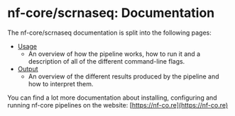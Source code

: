# nf-core/scrnaseq: Documentation

The nf-core/scrnaseq documentation is split into the following pages:

-   [Usage](usage.md)
    -   An overview of how the pipeline works, how to run it and a description of all of the different command-line flags.
-   [Output](output.md)
    -   An overview of the different results produced by the pipeline and how to interpret them.

You can find a lot more documentation about installing, configuring and running nf-core pipelines on the website: [https://nf-co.re](https://nf-co.re)
